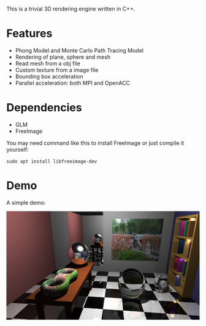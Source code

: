 This is a trivial 3D rendering engine written in C++.

# Features

* Phong Model and Monte Carlo Path Tracing Model
* Rendering of plane, sphere and mesh
* Read mesh from a obj file
* Custom texture from a image file
* Bounding box acceleration
* Parallel acceleration: both MPI and OpenACC

# Dependencies

* GLM
* FreeImage

You may need command like this to install FreeImage or just compile it yourself:

```
sudo apt install libfreeimage-dev
```

# Demo

A simple demo:

![demo](https://github.com/fz568573448/Simple-Ray-Tracer/blob/master/demo/demo.jpg)
